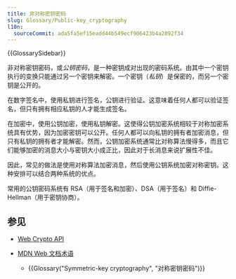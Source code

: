 ```yaml
---
title: 非对称密钥密码
slug: Glossary/Public-key_cryptography
l10n:
  sourceCommit: ada5fa5ef15eadd44b549ecf906423b4a2092f34
---
```


{{GlossarySidebar}}

非对称密钥密码，或*公钥密码*，是一种密钥成对出现的密码系统。由其中一个密钥执行的变换只能通过另一个密钥来解密。一个密钥（_私钥_）是保密的，而另一个密钥是公开的。

在数字签名中，使用私钥进行签名，公钥进行验证。这意味着任何人都可以验证签名，但只有拥有相应私钥的人才能生成签名。

在加密中，使用公钥加密，使用私钥解密。这使得公钥加密系统相较于对称加密系统具有优势，因为加密密钥可以公开。任何人都可以向私钥的拥有者加密消息，但只有私钥的拥有者才能解密。然而，公钥加密系统通常比对称算法慢得多，而且它们能够加密的消息大小与密钥大小成正比，因此对于长消息来说扩展性不佳。

因此，常见的做法是使用对称算法加密消息，然后使用公钥系统加密对称密钥。这种安排可以结合两种系统的优点。

常用的公钥密码系统有 RSA（用于签名和加密）、DSA（用于签名）和 Diffie-Hellman（用于密钥协商）。

## 参见

- [Web Crypto API](/zh-CN/docs/Web/API/Web_Crypto_API)
- [MDN Web 文档术语](/zh-CN/docs/Glossary)

  - {{Glossary("Symmetric-key cryptography", "对称密钥密码")}}
